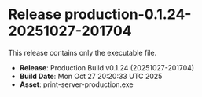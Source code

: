 # Release production-0.1.24-20251027-201704

This release contains only the executable file.

- **Release**: Production Build v0.1.24 (20251027-201704)
- **Build Date**: Mon Oct 27 20:20:33 UTC 2025
- **Asset**: print-server-production.exe
